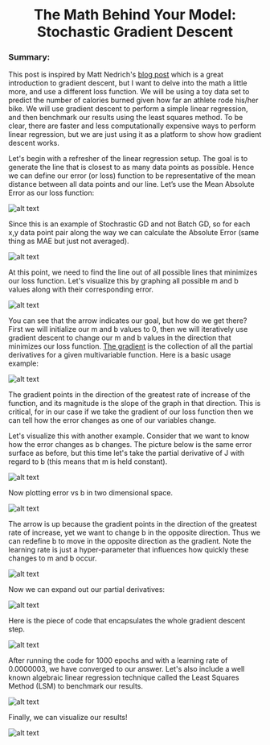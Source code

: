 <h1 align="center">The Math Behind Your Model: Stochastic Gradient Descent</h1>  

<h3>Summary:</h3>  

This post is inspired by Matt Nedrich's [blog post](https://spin.atomicobject.com/2014/06/24/gradient-descent-linear-regression/) which is a great introduction to gradient descent, but I want to delve into the math a little more, and use a different loss function. We will be using a toy data set to predict the number of calories burned given how far an athlete rode his/her bike. We will use gradient descent to perform a simple linear regression, and then benchmark our results using the least squares method. To be clear, there are faster and less computationally expensive ways to perform linear regression, but we are just using it as a platform to show how gradient descent works.

Let's begin with a refresher of the linear regression setup. The goal is to generate the line that is closest to as many data points as possible. Hence we can define our error (or loss) function to be representative of the mean distance between all data points and our line. Let’s use the Mean Absolute Error as our loss function:

![alt text](https://raw.githubusercontent.com/BrianSMiller/ML-Gradient_Descent_Example/master/Math1.png)

Since this is an example of Stochrastic GD and not Batch GD, so for each x,y data point pair along the way we can calculate the Absolute Error (same thing as MAE but just not averaged).

![alt text](https://raw.githubusercontent.com/BrianSMiller/ML-Gradient_Descent_Example/master/Math2.png)

At this point, we need to find the line out of all possible lines that minimizes our loss function. Let's visualize this by graphing all possible m and b values along with their corresponding error.

![alt text](https://raw.githubusercontent.com/BrianSMiller/ML-Gradient_Descent_Example/master/GD_Visualization.png)

You can see that the arrow indicates our goal, but how do we get there? First we will initialize our m and b values to 0, then we will iteratively use gradient descent to change our m and b values in the direction that minimizes our loss function. [The gradient](https://en.wikipedia.org/wiki/Gradient) is the collection of all the partial derivatives for a given multivariable function. 
Here is a basic usage example:

![alt text](https://raw.githubusercontent.com/BrianSMiller/ML-Gradient_Descent_Example/master/Math3.png)

The gradient points in the direction of the greatest rate of increase of the function, and its magnitude is the slope of the graph in that direction. This is critical, for in our case if we take the gradient of our loss function then we can tell how the error changes as one of our variables change. 

Let's visualize this with another example. Consider that we want to know how the error changes as b changes. The picture below is the same error surface as before, but this time let's take the partial derivative of J with regard to b (this means that m is held constant).

![alt text](https://raw.githubusercontent.com/BrianSMiller/ML-Gradient_Descent_Example/master/Partial_Derivative.png)

Now plotting error vs b in two dimensional space.

![alt text](https://raw.githubusercontent.com/BrianSMiller/ML-Gradient_Descent_Example/master/Partial_Derivative2.png)

The arrow is up because the gradient points in the direction of the greatest rate of increase, yet we want to change b in the opposite direction. Thus we can redefine b to move in the opposite direction as the gradient. Note the learning rate is just a hyper-parameter that influences how quickly these changes to m and b occur.

![alt text](https://raw.githubusercontent.com/BrianSMiller/ML-Gradient_Descent_Example/master/Math4.png)

Now we can expand out our partial derivatives:

![alt text](https://raw.githubusercontent.com/BrianSMiller/ML-Gradient_Descent_Example/master/Math5.png)

Here is the piece of code that encapsulates the whole gradient descent step.

![alt text](https://raw.githubusercontent.com/BrianSMiller/ML-Gradient_Descent_Example/master/GD_Code.png)

After running the code for 1000 epochs and with a learning rate of 0.0000003, we have converged to our answer. Let's also include a well known algebraic linear regression technique called the Least Squares Method (LSM) to benchmark our results.

![alt text](https://raw.githubusercontent.com/BrianSMiller/ML-Gradient_Descent_Example/master/Terminal_Output.png)

Finally, we can visualize our results!

![alt text](https://raw.githubusercontent.com/BrianSMiller/ML-Gradient_Descent_Example/master/Output_Figure.png)












